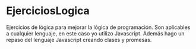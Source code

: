 # EjerciciosLogica
Ejercicios de lógica para mejorar la lógica de programación.
Son aplicables a cualquier lenguaje, en este caso yo utilizo Javascript.
Además hago un repaso del lenguaje Javascript creando clases y promesas.
